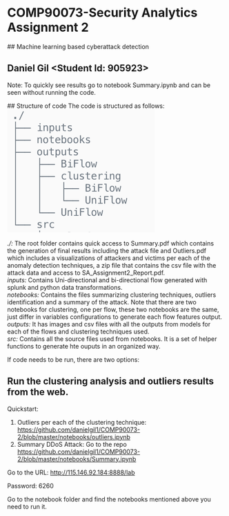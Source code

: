 # COMP90073-Security Analytics Assignment 2



## Machine learning based cyberattack detection

## Daniel Gil <Student Id: 905923>



Note: To quickly see results go to notebook Summary.ipynb and can be seen without running the code. 

## Structure of code
The code is structured as follows:  
<img src="./tree.png">


*./:* The root folder contains quick access to Summary.pdf which contains the generation of final results including the attack file and Outliers.pdf which includes a visualizations of attackers and victims per each of the anomaly detection techniques, a zip file that contains the csv file with the attack data and access to SA_Assignment2_Report.pdf.  
*inputs:* Contains Uni-directional and bi-directional flow generated with splunk and python data transformations.  
*notebooks:* Contains the files summarizing clustering techniques, outliers identification and a summary of the attack. Note that there are two notebooks for clustering, one per flow, these two notebooks are the same, just differ in variables configurations to generate each flow features output.  
*outputs:* It has images and csv files with all the outputs from models for each of the flows and clustering techniques used.  
*src:* Contains all the source files used from notebooks. It is a set of helper functions to generate hte ouputs in an organized way.  

If code needs to be run, there are two options:  

## Run the clustering analysis and outliers results from the web.

Quickstart: 
1. Outliers per each of the clustering technique: https://github.com/danielgil1/COMP90073-2/blob/master/notebooks/outliers.ipynb
2. Summary DDoS Attack: Go to the repo https://github.com/danielgil1/COMP90073-2/blob/master/notebooks/Summary.ipynb
 

Go to the URL:  http://115.146.92.184:8888/lab 

Password: 6260

Go to the notebook folder and find the notebooks mentioned above you need to run it.


